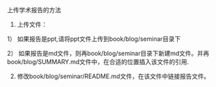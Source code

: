 上传学术报告的方法

1. 上传文件：
    
1） 如果报告是ppt,请将ppt文件上传到book/blog/seminar目录下

2） 如果报告是md文件，则再book/blog/seminar目录下新建md文件。并再book/blog/SUMMARY.md文件中，在合适的位置插入该文件的引用.

2. 修改book/blog/seminar/README.md文件，在该文件中链接报告文件。